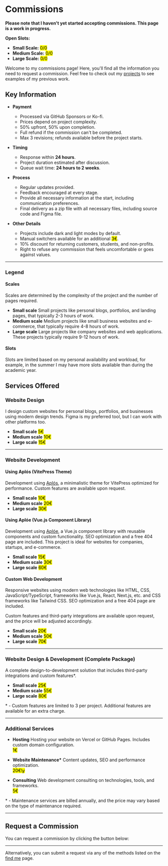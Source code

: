 # Commissions

**Please note that I haven't yet started accepting commissions. This page is a work in progress.**

**Open Slots:**

- **Small Scale:** <mark>0/0</mark> <!-- 2/2 -->
- **Medium Scale:** <mark>0/0</mark> <!-- 1/1 -->
- **Large Scale:** <mark>0/0</mark> <!-- 1/1 -->

Welcome to my commissions page! Here, you'll find all the information you need to request a commission. Feel free to check out my [projects](/projects) to see examples of my previous work.

## Key Information

<section class="non-cards">

- **Payment**

  - Processed via GitHub Sponsors or Ko-fi.
  - Prices depend on project complexity.
  - 50% upfront, 50% upon completion.
  - Full refund if the commission can't be completed.
  - Max 3 revisions; refunds available before the project starts.

- **Timing**

  - Response within **24 hours**.
  - Project duration estimated after discussion.
  - Queue wait time: **24 hours to 2 weeks**.

- **Process**

  - Regular updates provided.
  - Feedback encouraged at every stage.
  - Provide all necessary information at the start, including communication preferences.
  - Final delivery as a zip file with all necessary files, including source code and Figma file.

- **Other Details**
  - Projects include dark and light modes by default.
  - Manual switchers available for an additional <mark>3€</mark>.
  - 10% discount for returning customers, students, and non-profits.
  - Right to refuse any commission that feels uncomfortable or goes against values.

</section>

---

### Legend

#### Scales

Scales are determined by the complexity of the project and the number of pages required.

<section class="non-cards">

- **Small scale** Small projects like personal blogs, portfolios, and landing pages, that typically 2-3 hours of work.
- **Medium scale** Medium projects like small business websites and e-commerce, that typically require 4-8 hours of work.
- **Large scale** Large projects like company websites and web applications. These projects typically require 9-12 hours of work.

</section>

#### Slots

Slots are limited based on my personal availability and workload, for example, in the summer I may have more slots available than during the academic year.

## Services Offered

### Website Design

I design custom websites for personal blogs, portfolios, and businesses using modern design trends. Figma is my preferred tool, but I can work with other platforms too.

- **Small scale** <mark>5€</mark>
- **Medium scale** <mark>10€</mark>
- **Large scale** <mark>15€</mark>

---

### Website Development

#### Using Aplós (VitePress Theme)

Development using [Aplós](https://aplos.gxbs.dev), a minimalistic theme for VitePress optimized for performance. Custom features are available upon request.

- **Small scale** <mark>10€</mark>
- **Medium scale** <mark>20€</mark>
- **Large scale** <mark>30€</mark>

#### Using Aplóe (Vue.js Component Library)

Development using [Aplóe](https://aploe.gxbs.dev), a Vue.js component library with reusable components and custom functionality. SEO optimization and a free 404 page are included. This project is ideal for websites for companies, startups, and e-commerce.

- **Small scale** <mark>15€</mark>
- **Medium scale** <mark>30€</mark>
- **Large scale** <mark>60€</mark>

#### Custom Web Development

Responsive websites using modern web technologies like HTML, CSS, JavaScript/TypeScript, frameworks like Vue.js, React, Next.js, etc. and CSS
frameworks like Tailwind CSS. SEO optimization and a free 404 page are included.

Custom features and third-party integrations are available upon request, and the price will be adjusted accordingly.

- **Small scale** <mark>20€</mark>
- **Medium scale** <mark>50€</mark>
- **Large scale** <mark>70€</mark>

---

### Website Design & Development (Complete Package)

A complete design-to-development solution that includes third-party integrations and custom features\*.

- **Small scale** <mark>25€</mark>
- **Medium scale** <mark>55€</mark>
- **Large scale** <mark>80€</mark>

\* - Custom features are limited to 3 per project. Additional features are available for an extra charge.

---

### Additional Services

<section class="non-cards">

- **Hosting** Hosting your website on Vercel or GitHub Pages. Includes custom domain configuration.\
   <mark>1€</mark>

- **Website Maintenance\*** Content updates, SEO and performance optimization.\
   <mark>20€\y</mark>

- **Consulting** Web development consulting on technologies, tools, and frameworks.\
   <mark>5€</mark>

</section>

\* - Maintenance services are billed annually, and the price may vary based on the type of maintenance required.

---

## Request a Commission

You can request a commission by clicking the button below:

<CommissionForm />

---

Alternatively, you can submit a request via any of the methods listed on the [find me](/find) page.

<script setup lang="ts">
import CommissionForm from './.vitepress/theme/CommissionsForm.vue';
</script>
